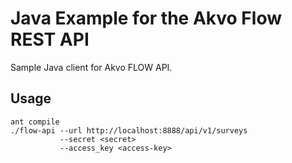 # Java Example for the Akvo Flow REST API

Sample Java client for Akvo FLOW API.

## Usage

    ant compile
    ./flow-api --url http://localhost:8888/api/v1/surveys 
               --secret <secret> 
               --access_key <access-key>
